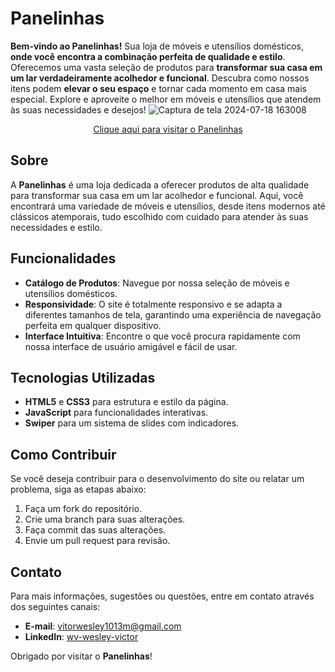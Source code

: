 # Panelinhas

**Bem-vindo ao Panelinhas!** Sua loja de móveis e utensílios domésticos, **onde você encontra a combinação perfeita de qualidade e estilo**. Oferecemos uma vasta seleção de produtos para **transformar sua casa em um lar verdadeiramente acolhedor e funcional**. Descubra como nossos itens podem **elevar o seu espaço** e tornar cada momento em casa mais especial. Explore e aproveite o melhor em móveis e utensílios que atendem às suas necessidades e desejos!
![Captura de tela 2024-07-18 163008](https://github.com/user-attachments/assets/9c3acc77-b9de-46f0-9be3-82491c7e3ea9)
<p align="center">
  <a href="https://panelinhas.netlify.app/" target="_blank">Clique aqui para visitar o Panelinhas</a>
</p>

## Sobre

A **Panelinhas** é uma loja dedicada a oferecer produtos de alta qualidade para transformar sua casa em um lar acolhedor e funcional. Aqui, você encontrará uma variedade de móveis e utensílios, desde itens modernos até clássicos atemporais, tudo escolhido com cuidado para atender às suas necessidades e estilo.

## Funcionalidades

- **Catálogo de Produtos**: Navegue por nossa seleção de móveis e utensílios domésticos.
- **Responsividade**: O site é totalmente responsivo e se adapta a diferentes tamanhos de tela, garantindo uma experiência de navegação perfeita em qualquer dispositivo.
- **Interface Intuitiva**: Encontre o que você procura rapidamente com nossa interface de usuário amigável e fácil de usar.

## Tecnologias Utilizadas

- **HTML5** e **CSS3** para estrutura e estilo da página.
- **JavaScript** para funcionalidades interativas.
- **Swiper** para um sistema de slides com indicadores.

## Como Contribuir

Se você deseja contribuir para o desenvolvimento do site ou relatar um problema, siga as etapas abaixo:

1. Faça um fork do repositório.
2. Crie uma branch para suas alterações.
3. Faça commit das suas alterações.
4. Envie um pull request para revisão.

## Contato

Para mais informações, sugestões ou questões, entre em contato através dos seguintes canais:

- **E-mail**: [vitorwesley1013m@gmail.com](mailto:vitorwesley1013m@gmail.com)
- **LinkedIn**: [wv-wesley-victor](https://www.linkedin.com/in/wv-wesley-victor)

Obrigado por visitar o **Panelinhas**!
